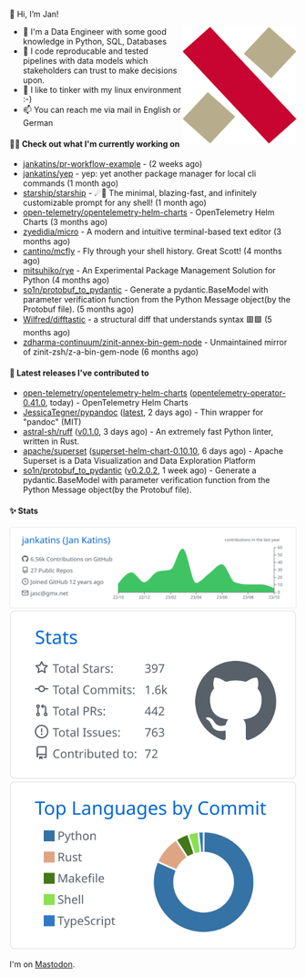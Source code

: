 👋 Hi, I’m Jan!

<img align="right" src="https://raw.githubusercontent.com/kreuzwerkerbot/kreuzwerkerbot/master/assets/xw.png" width="200">

- 🌱 I'm a Data Engineer with some good knowledge in Python, SQL, Databases
- 💪 I code reproducable and tested pipelines with data models which stakeholders can trust to make decisions upon.
- 💞️ I like to tinker with my linux environment :-)
- 📫 You can reach me via mail in English or German

#### 👩‍💻 Check out what I'm currently working on

- [jankatins/pr-workflow-example](https://github.com/jankatins/pr-workflow-example) -  (2 weeks ago)
- [jankatins/yep](https://github.com/jankatins/yep) - yep: yet another package manager for local cli commands (1 month ago)
- [starship/starship](https://github.com/starship/starship) - ☄🌌️  The minimal, blazing-fast, and infinitely customizable prompt for any shell! (1 month ago)
- [open-telemetry/opentelemetry-helm-charts](https://github.com/open-telemetry/opentelemetry-helm-charts) - OpenTelemetry Helm Charts (3 months ago)
- [zyedidia/micro](https://github.com/zyedidia/micro) - A modern and intuitive terminal-based text editor (3 months ago)
- [cantino/mcfly](https://github.com/cantino/mcfly) - Fly through your shell history. Great Scott! (4 months ago)
- [mitsuhiko/rye](https://github.com/mitsuhiko/rye) - An Experimental Package Management Solution for Python (4 months ago)
- [so1n/protobuf_to_pydantic](https://github.com/so1n/protobuf_to_pydantic) - Generate a pydantic.BaseModel with parameter verification function from the Python Message object(by the Protobuf file). (5 months ago)
- [Wilfred/difftastic](https://github.com/Wilfred/difftastic) - a structural diff that understands syntax 🟥🟩 (5 months ago)
- [zdharma-continuum/zinit-annex-bin-gem-node](https://github.com/zdharma-continuum/zinit-annex-bin-gem-node) - Unmaintained mirror of zinit-zsh/z-a-bin-gem-node (6 months ago)

#### 🔭 Latest releases I've contributed to

- [open-telemetry/opentelemetry-helm-charts](https://github.com/open-telemetry/opentelemetry-helm-charts) ([opentelemetry-operator-0.41.0](https://github.com/open-telemetry/opentelemetry-helm-charts/releases/tag/opentelemetry-operator-0.41.0), today) - OpenTelemetry Helm Charts
- [JessicaTegner/pypandoc](https://github.com/JessicaTegner/pypandoc) ([latest](https://github.com/JessicaTegner/pypandoc/releases/tag/latest), 2 days ago) - Thin wrapper for &#34;pandoc&#34; (MIT)
- [astral-sh/ruff](https://github.com/astral-sh/ruff) ([v0.1.0](https://github.com/astral-sh/ruff/releases/tag/v0.1.0), 3 days ago) - An extremely fast Python linter, written in Rust.
- [apache/superset](https://github.com/apache/superset) ([superset-helm-chart-0.10.10](https://github.com/apache/superset/releases/tag/superset-helm-chart-0.10.10), 6 days ago) - Apache Superset is a Data Visualization and Data Exploration Platform
- [so1n/protobuf_to_pydantic](https://github.com/so1n/protobuf_to_pydantic) ([v0.2.0.2](https://github.com/so1n/protobuf_to_pydantic/releases/tag/v0.2.0.2), 1 week ago) - Generate a pydantic.BaseModel with parameter verification function from the Python Message object(by the Protobuf file).


#### ✨ Stats

  [![](https://raw.githubusercontent.com/jankatins/jankatins/master/profile-summary-card-output/github/0-profile-details.svg)](https://github.com/vn7n24fzkq/github-profile-summary-cards)
  [![](https://raw.githubusercontent.com/jankatins/jankatins/master/profile-summary-card-output/github/3-stats.svg)](https://github.com/vn7n24fzkq/github-profile-summary-cards)
  [![](https://raw.githubusercontent.com/jankatins/jankatins/master/profile-summary-card-output/github/2-most-commit-language.svg)](https://github.com/vn7n24fzkq/github-profile-summary-cards)

I'm on <a rel="me" href="https://fosstodon.org/@jankatins">Mastodon</a>.
